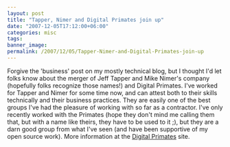```yaml
---
layout: post
title: "Tapper, Nimer and Digital Primates join up"
date: "2007-12-05T17:12:00+06:00"
categories: misc 
tags: 
banner_image: 
permalink: /2007/12/05/Tapper-Nimer-and-Digital-Primates-join-up
---
```


Forgive the 'business' post on my mostly technical blog, but I thought I'd let folks know about the merger of Jeff Tapper and Mike Nimer's company (hopefully folks recognize those names!) and Digital Primates. I've worked for Tapper and Nimer for some time now, and can attest both to their skills technically and their business practices. They are easily one of the best groups I've had the pleasure of working with so far as a contractor. I've only recently worked with the Primates (hope they don't mind me calling them that, but with a name like theirs, they have to be used to it ;), but they are a darn good group from what I've seen (and have been supportive of my open source work). More information at the <a href="http://www.digitalprimates.com/index.html">Digital Primates</a> site.